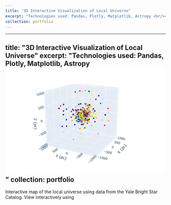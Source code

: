 ```yaml
---
title: "3D Interactive Visualization of Local Universe"
excerpt: "Technologies used: Pandas, Plotly, Matplotlib, Astropy <br/><img src='/images/project1_static_img.png'>"
collection: portfolio
---
```

---
title: "3D Interactive Visualization of Local Universe"
excerpt: "Technologies used: Pandas, Plotly, Matplotlib, Astropy <br/><img src='/images/project1_static_img.png'>"
collection: portfolio
---
Interactive map of the local universe using data from the Yale Bright Star Catalog. View interactively using <a href='https://sanikanandpure.github.io/3D_Visualization_of_Local_Universe/'></a>
